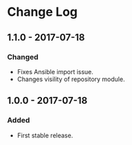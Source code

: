 # Change Log

## 1.1.0 - 2017-07-18
### Changed
- Fixes Ansible import issue.
- Changes visility of repository module.

## 1.0.0 - 2017-07-18
### Added
- First stable release.
